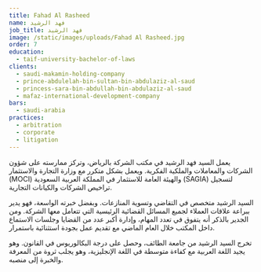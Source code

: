 ```yaml
---
title: Fahad Al Rasheed
name: فهد الرشيد
job_title: فهد الرشيد
image: /static/images/uploads/Fahad Al Rasheed.jpg
order: 7
education:
  - taif-university-bachelor-of-laws
clients:
  - saudi-makamin-holding-company
  - prince-abdulelah-bin-sultan-bin-abdulaziz-al-saud
  - princess-sara-bin-abdullah-bin-abdulaziz-al-saud
  - mafaz-international-development-company
bars:
  - saudi-arabia
practices:
  - arbitration
  - corporate
  - litigation
---
```

يعمل السيد فهد الرشيد في مكتب الشركة بالرياض، وتركز ممارسته على شؤون الشركات والمعاملات والملكية الفكرية. ويعمل بشكل متكرر مع وزارة التجارة والاستثمار (MOCI) والهيئة العامة للاستثمار في المملكة العربية السعودية (SAGIA) لتسجيل تراخيص الشركات والكيانات التجارية.

السيد الرشيد متخصص في التقاضي وتسوية المنازعات. وبفضل خبرته الواسعة، فهو يدير ببراعة علاقات العملاء لجميع المسائل القضائية الرئيسية التي تتعامل معها الشركة. ومن الجدير بالذكر أنه يتفوق في تعدد المهام، وإدارة أكبر عدد من القضايا وجلسات الاستماع داخل المكتب خلال العام الماضي مع تقديم عمل بجودة استثنائية باستمرار.

تخرج السيد الرشيد من جامعة الطائف، وحصل على درجة البكالوريوس في القانون. وهو يجيد اللغة العربية مع كفاءة متوسطة في اللغة الإنجليزية، وهو يجلب ثروة من المعرفة والخبرة إلى منصبه.
